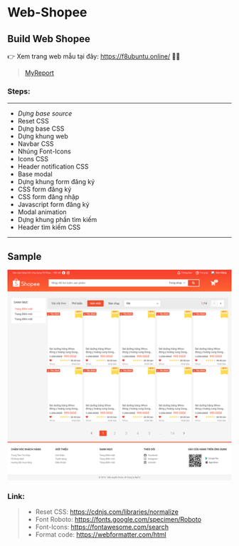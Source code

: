 # Web-Shopee
## Build Web Shopee
👉 Xem trang web mẫu tại đây: https://f8ubuntu.online/ 🎉🎉
> [MyReport](https://docs.google.com/document/d/17Dmw9fUJfpM4qIYk1pLFmWJRaSrR5O0e/edit#)

### Steps:
***
* _Dựng base source_
* Reset CSS
* Dựng base CSS
* Dựng khung web
* Navbar CSS
* Nhúng Font-Icons
* Icons CSS
* Header notification CSS
* Base modal
* Dựng khung form đăng ký
* CSS form đăng ký
* CSS form đăng nhập 
* Javascript form đăng ký
* Modal animation
* Dựng khung phần tìm kiếm
* Header tìm kiếm CSS
***
## Sample
![Sample](./assets/img/Sample.png)
### Link:
> * Reset CSS: https://cdnjs.com/libraries/normalize
> * Font Roboto: https://fonts.google.com/specimen/Roboto
> * Font-Icons: https://fontawesome.com/search
> * Format code: https://webformatter.com/html